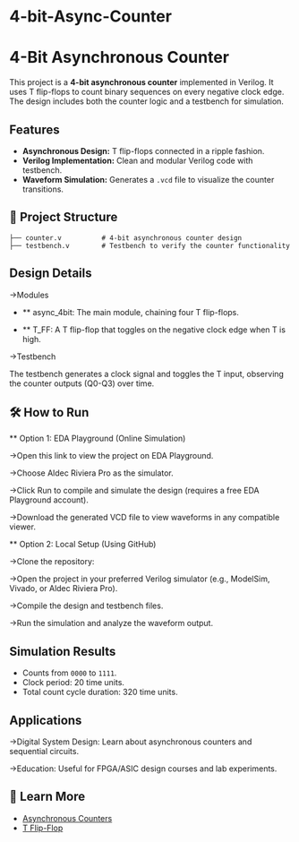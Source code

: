 # 4-bit-Async-Counter
# 4-Bit Asynchronous Counter

This project is a **4-bit asynchronous counter** implemented in Verilog. It uses T flip-flops to count binary sequences on every negative clock edge. The design includes both the counter logic and a testbench for simulation.

##  Features
- **Asynchronous Design:** T flip-flops connected in a ripple fashion.
- **Verilog Implementation:** Clean and modular Verilog code with testbench.
- **Waveform Simulation:** Generates a `.vcd` file to visualize the counter transitions.

## 📂 Project Structure
```
├── counter.v          # 4-bit asynchronous counter design
├── testbench.v        # Testbench to verify the counter functionality
```
## Design Details

 ->Modules

- ** async_4bit: The main module, chaining four T flip-flops.

- ** T_FF: A T flip-flop that toggles on the negative clock edge when T is high.

 ->Testbench

The testbench generates a clock signal and toggles the T input, observing the counter outputs (Q0-Q3) over time.


## 🛠️ How to Run
** Option 1: EDA Playground (Online Simulation)

->Open this link to view the project on EDA Playground.

->Choose Aldec Riviera Pro as the simulator.

->Click Run to compile and simulate the design (requires a free EDA Playground account).

->Download the generated VCD file to view waveforms in any compatible viewer.

** Option 2: Local Setup (Using GitHub)

->Clone the repository:

->Open the project in your preferred Verilog simulator (e.g., ModelSim, Vivado, or Aldec Riviera Pro).

->Compile the design and testbench files.

->Run the simulation and analyze the waveform output.

## Simulation Results
- Counts from `0000` to `1111`.
- Clock period: 20 time units.
- Total count cycle duration: 320 time units.
  
## Applications

 ->Digital System Design: Learn about asynchronous counters and sequential circuits.

 ->Education: Useful for FPGA/ASIC design courses and lab experiments.


## 📘 Learn More
- [Asynchronous Counters](https://en.wikipedia.org/wiki/Counter_(digital))
- [T Flip-Flop](https://en.wikipedia.org/wiki/Flip-flop_(electronics)#T_flip-flop)


